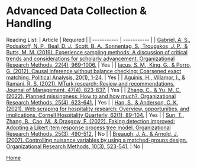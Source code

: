 # Advanced Data Collection & Handling

Reading List:
| Article | Required |
| ----------- | ----------- |
| [Gabriel, A. S., Podsakoff, N. P., Beal, D. J., Scott, B. A., Sonnentag, S., Trougakos, J. P., & Butts, M. M. (2019). Experience sampling methods: A discussion of critical trends and considerations for scholarly advancement. Organizational Research Methods, 22(4), 969-1006.](https://journals.sagepub.com/doi/abs/10.1177/1094428118802626) | Yes |
| [Iacus, S. M., King, G., & Porro, G. (2012). Causal inference without balance checking: Coarsened exact matching. Political Analysis, 20(1), 1-24.](https://www.cambridge.org/core/journals/political-analysis/article/causal-inference-without-balance-checking-coarsened-exact-matching/5ABCF5B3FC3089A87FD59CECBB3465C0) | Yes |
| [Aguinis, H., Villamor, I., & Ramani, R. S. (2021). MTurk research: Review and recommendations. Journal of Management, 47(4), 823-837.](https://journals.sagepub.com/doi/abs/10.1177/0149206320969787) | Yes |
| [Zhang, C., & Yu, M. C. (2022). Planned missingness: How to and how much?. Organizational Research Methods, 25(4), 623-641.](https://journals.sagepub.com/doi/abs/10.1177/10944281211016534) | Yes |
| [Han, S., & Anderson, C. K. (2021). Web scraping for hospitality research: Overview, opportunities, and implications. Cornell Hospitality Quarterly, 62(1), 89-104.](https://journals.sagepub.com/doi/abs/10.1177/1938965520973587) | Yes |
| [Sun, T., Zhang, B., Cao, M., & Drasgow, F. (2022). Faking detection improved: Adopting a Likert item response process tree model. Organizational Research Methods, 25(3), 490-512.](https://journals.sagepub.com/doi/full/10.1177/10944281211002904) | No |
| [Breaugh, J. A., & Arnold, J. (2007). Controlling nuisance variables by using a matched-groups design. Organizational Research Methods, 10(3), 523-541.](https://journals.sagepub.com/doi/abs/10.1177/1094428106292895) | No |


[Home](../README.md)
